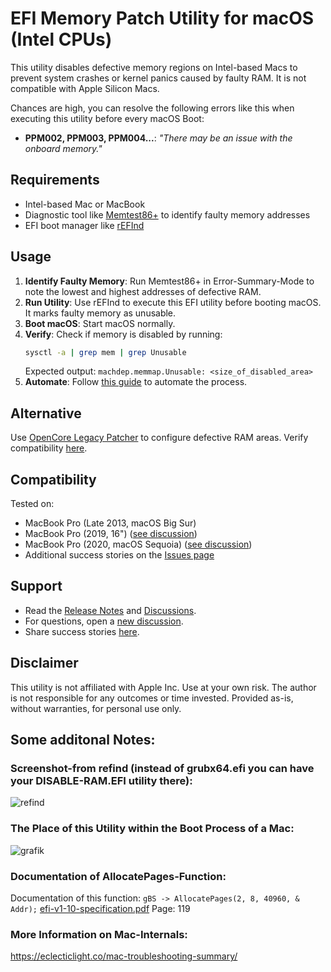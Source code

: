 # EFI Memory Patch Utility for macOS (Intel CPUs)

This utility disables defective memory regions on Intel-based Macs to prevent system crashes or kernel panics caused by faulty RAM. It is not compatible with Apple Silicon Macs. 

Chances are high, you can resolve the following errors like this when executing this utility before every macOS Boot:

- **PPM002, PPM003, PPM004...**: _"There may be an issue with the onboard memory."_

## Requirements
- Intel-based Mac or MacBook
- Diagnostic tool like [Memtest86+](https://www.memtest.org/) to identify faulty memory addresses
- EFI boot manager like [rEFInd](https://www.rodsbooks.com/refind/)

## Usage
1. **Identify Faulty Memory**: Run Memtest86+ in Error-Summary-Mode to note the lowest and highest addresses of defective RAM.
2. **Run Utility**: Use rEFInd to execute this EFI utility before booting macOS. It marks faulty memory as unusable.
3. **Boot macOS**: Start macOS normally.
4. **Verify**: Check if memory is disabled by running:
   ```bash
   sysctl -a | grep mem | grep Unusable
   ```
   Expected output: `machdep.memmap.Unusable: <size_of_disabled_area>`
5. **Automate**: Follow [this guide](https://github.com/0nelight/macOS-Disable-RAM-Areas/discussions/3) to automate the process.

## Alternative
Use [OpenCore Legacy Patcher](https://github.com/0nelight/macOS-Disable-RAM-Areas/discussions/14) to configure defective RAM areas. Verify compatibility [here](https://github.com/0nelight/macOS-Disable-RAM-Areas/discussions/18).

## Compatibility
Tested on:
- MacBook Pro (Late 2013, macOS Big Sur)
- MacBook Pro (2019, 16") ([see discussion](https://github.com/0nelight/macOS-Disable-RAM-Areas/discussions/3#discussioncomment-10753593))
- MacBook Pro (2020, macOS Sequoia) ([see discussion](https://github.com/0nelight/macOS-Disable-RAM-Areas/discussions/18#discussion-8795338))
- Additional success stories on the [Issues page](https://github.com/0nelight/macOS-Disable-RAM-Areas/issues?q=label%3Asuccess+is%3Aclosed)

## Support
- Read the [Release Notes](https://github.com/0nelight/macOS-Disable-RAM-Areas/releases/tag/v0.2.1-beta) and [Discussions](https://github.com/0nelight/macOS-Disable-RAM-Areas/discussions).
- For questions, open a [new discussion](https://github.com/0nelight/macOS-Disable-RAM-Areas/discussions/new?category=q-a).
- Share success stories [here](https://github.com/0nelight/macOS-Disable-RAM-Areas/issues/new?assignees=&labels=success&projects=&template=success-story.md&title=Success-Story).

## Disclaimer
This utility is not affiliated with Apple Inc. Use at your own risk. The author is not responsible for any outcomes or time invested. Provided as-is, without warranties, for personal use only.

## Some additonal Notes:

### Screenshot-from refind (instead of grubx64.efi you can have your DISABLE-RAM.EFI utility there):
![refind](https://github.com/user-attachments/assets/86a70d90-0975-4411-bf5b-49966757245d)

### The Place of this Utility within the Boot Process of a Mac:
![grafik](https://github.com/user-attachments/assets/2ee9237c-1e67-4339-aa63-3c1d718bb8ba)

### Documentation of AllocatePages-Function:
Documentation of this function: `gBS -> AllocatePages(2, 8, 40960, & Addr);` [efi-v1-10-specification.pdf](https://github.com/user-attachments/files/16910413/efi-v1-10-specification.pdf) Page: 119

### More Information on Mac-Internals:
https://eclecticlight.co/mac-troubleshooting-summary/

